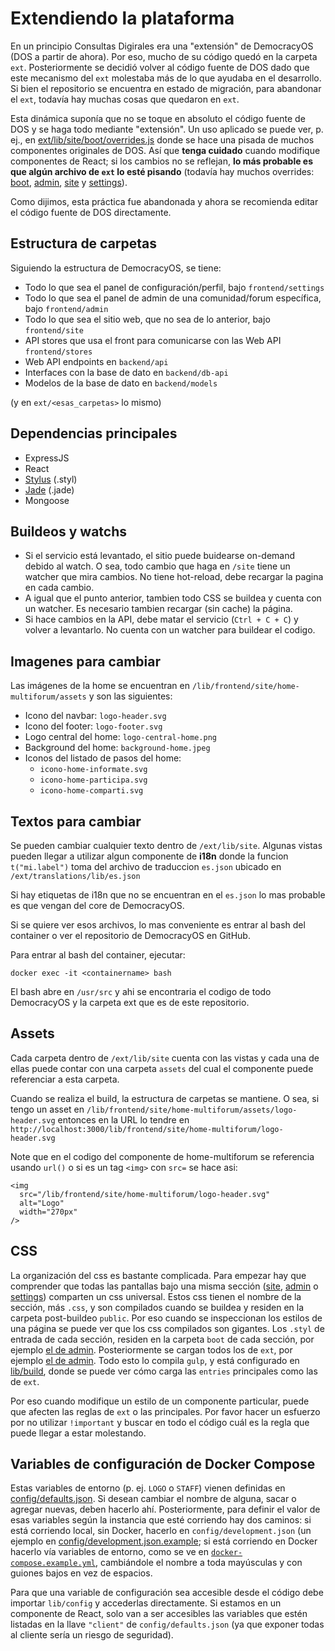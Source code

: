 # Extendiendo la plataforma

En un principio Consultas Digirales era una "extensión" de DemocracyOS (DOS a partir de ahora). Por eso, mucho de su código quedó en la carpeta `ext`. Posteriormente se decidió volver al código fuente de DOS dado que este mecanismo del `ext` molestaba más de lo que ayudaba en el desarrollo. Si bien el repositorio se encuentra en estado de migración, para abandonar el `ext`, todavía hay muchas cosas que quedaron en `ext`.

Esta dinámica suponía que no se toque en absoluto el código fuente de DOS y se haga todo mediante "extensión". Un uso aplicado se puede ver, p. ej., en [ext/lib/site/boot/overrides.js](../ext/lib/site/boot/overrides.js) donde se hace una pisada de muchos componentes originales de DOS. Así que **tenga cuidado** cuando modifique componentes de React; si los cambios no se reflejan, **lo más probable es que algún archivo de `ext` lo esté pisando** (todavía hay muchos overrides: [boot](../ext/lib/boot/overrides.js), [admin](../ext/lib/admin/boot/overrides.js), [site](../ext/lib/site/boot/overrides.js) y [settings](../ext/lib/settings/boot/overrides.js)).

Como dijimos, esta práctica fue abandonada y ahora se recomienda editar el código fuente de DOS directamente.

## Estructura de carpetas

Siguiendo la estructura de DemocracyOS, se tiene:

* Todo lo que sea el panel de configuración/perfil, bajo `frontend/settings`
* Todo lo que sea el panel de admin de una comunidad/forum específica, bajo `frontend/admin`
* Todo lo que sea el sitio web, que no sea de lo anterior, bajo `frontend/site`
* API stores que usa el front para comunicarse con las Web API `frontend/stores`
* Web API endpoints en `backend/api`
* Interfaces con la base de dato en `backend/db-api`
* Modelos de la base de dato en `backend/models`

(y en `ext/<esas_carpetas>` lo mismo)

## Dependencias principales
- ExpressJS
- React
- [Stylus](http://stylus-lang.com/) (.styl)
- [Jade](http://jade-lang.com/) (.jade)
- Mongoose

## Buildeos y watchs

- Si el servicio está levantado, el sitio puede buidearse on-demand debido al watch. O sea, todo cambio que haga en `/site` tiene un watcher que mira cambios. No tiene hot-reload, debe recargar la pagina en cada cambio.
- A igual que el punto anterior, tambien todo CSS se buildea y cuenta con un watcher. Es necesario tambien recargar (sin cache) la página.
- Si hace cambios en la API, debe matar el servicio (`Ctrl + C + C`) y volver a levantarlo. No cuenta con un watcher para buildear el codigo.

## Imagenes para cambiar

Las imágenes de la home se encuentran en `/lib/frontend/site/home-multiforum/assets` y son las siguientes:
- Icono del navbar: `logo-header.svg`
- Icono del footer: `logo-footer.svg`
- Logo central del home: `logo-central-home.png`
- Background del home: `background-home.jpeg`
- Iconos del listado de pasos del home: 
  - `icono-home-informate.svg`
  - `icono-home-participa.svg`
  - `icono-home-comparti.svg`

## Textos para cambiar

Se pueden cambiar cualquier texto dentro de `/ext/lib/site`. Algunas vistas pueden llegar a utilizar algun componente de **i18n** donde la funcion `t("mi.label")` toma del archivo de traduccion `es.json` ubicado en `/ext/translations/lib/es.json`

Si hay etiquetas de i18n que no se encuentran en el `es.json` lo mas probable es que vengan del core de DemocracyOS.

Si se quiere ver esos archivos, lo mas conveniente es entrar al bash del container o ver el repositorio de DemocracyOS en GitHub.

Para entrar al bash del container, ejecutar:

```
docker exec -it <containername> bash
```

El bash abre en `/usr/src` y ahi se encontraria el codigo de todo DemocracyOS y la carpeta ext que es de este repositorio.

## Assets

Cada carpeta dentro de `/ext/lib/site` cuenta con las vistas y cada una de ellas puede contar con una carpeta `assets` del cual el componente puede referenciar a esta carpeta.

Cuando se realiza el build, la estructura de carpetas se mantiene. O sea, si tengo un asset en `/lib/frontend/site/home-multiforum/assets/logo-header.svg` entonces en la URL lo tendre en `http://localhost:3000/lib/frontend/site/home-multiforum/logo-header.svg`

Note que en el codigo del componente de home-multiforum se referencia usando `url()` o si es un tag `<img>` con `src=` se hace asi:

```
<img
  src="/lib/frontend/site/home-multiforum/logo-header.svg"
  alt="Logo"
  width="270px"
/>
```

## CSS

La organización del css es bastante complicada. Para empezar hay que comprender que todas las pantallas bajo una misma sección ([site](../lib/frontend/site), [admin](../lib/frontend/admin) o [settings](../lib/frontend/settings)) comparten un css universal. Estos css tienen el nombre de la sección, más `.css`, y son compilados cuando se buildea y residen en la carpeta post-buildeo `public`. Por eso cuando se inspeccionan los estilos de una página se puede ver que los css compilados son gigantes. Los `.styl` de entrada de cada sección, residen en la carpeta `boot` de cada sección, por ejemplo [el de admin](../lib/frontend/admin/boot/boot.styl). Posteriormente se cargan todos los de `ext`, por ejemplo [el de admin](../ext/lib/admin/boot/boot.styl). Todo esto lo compila `gulp`, y está configurado en [lib/build](../lib/build/index.js), donde se puede ver cómo carga las `entries` principales como las de `ext`.

Por eso cuando modifique un estilo de un componente particular, puede que afecten las reglas de `ext` o las principales. Por favor hacer un esfuerzo por no utilizar `!important` y buscar en todo el código cuál es la regla que puede llegar a estar molestando.

## Variables de configuración de Docker Compose

Estas variables de entorno (p. ej. `LOGO` o `STAFF`) vienen definidas en [config/defaults.json](../config/defaults.json). Si desean cambiar el nombre de alguna, sacar o agregar nuevas, deben hacerlo ahí. Posteriormente, para definir el valor de esas variables según la instancia que esté corriendo hay dos caminos: si está corriendo local, sin Docker, hacerlo en `config/development.json` (un ejemplo en [config/development.json.example](../config/development.json.example); si está corriendo en Docker hacerlo vía variables de entorno, como se ve en [`docker-compose.example.yml`](../docker-compose.example.yml), cambiándole el nombre a toda mayúsculas y con guiones bajos en vez de espacios.

Para que una variable de configuración sea accesible desde el código debe importar `lib/config` y accederlas directamente. Si estamos en un componente de React, solo van a ser accesibles las variables que estén listadas en la llave `"client"` de `config/defaults.json` (ya que exponer todas al cliente sería un riesgo de seguridad).